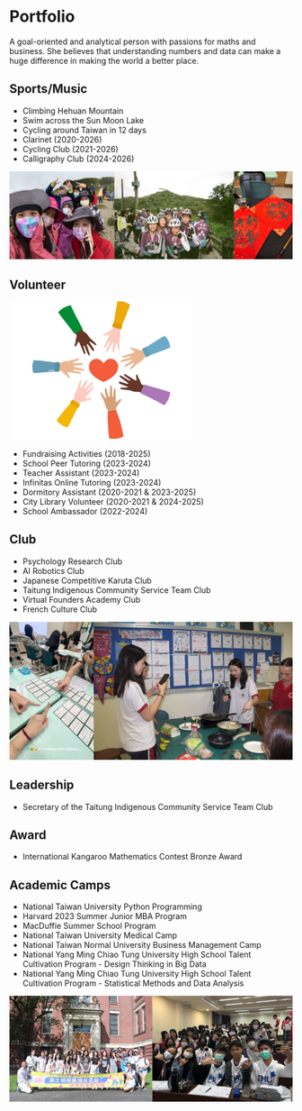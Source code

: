 # Portfolio
A goal-oriented and analytical person with passions for maths and business. She believes that understanding numbers and data can make a huge difference in making the world a better place. 

## Sports/Music
- Climbing Hehuan Mountain
- Swim across the Sun Moon Lake
- Cycling around Taiwan in 12 days
- Clarinet (2020-2026)
- Cycling Club (2021-2026)
- Calligraphy Club (2024-2026)

<img src="assets/3.png">

## Volunteer
<img src="assets/v3.png">

- Fundraising Activities (2018-2025)
- School Peer Tutoring (2023-2024)
- Teacher Assistant (2023-2024)
- Infinitas Online Tutoring (2023-2024)
- Dormitory Assistant (2020-2021 & 2023-2025)
- City Library Volunteer (2020-2021 & 2024-2025)
- School Ambassador (2022-2024)

## Club
- Psychology Research Club
- AI Robotics Club
- Japanese Competitive Karuta Club
- Taitung Indigenous Community Service Team Club
- Virtual Founders Academy Club
- French Culture Club

![](assets/clubs.png)

## Leadership
- Secretary of the Taitung Indigenous Community Service Team Club

## Award
- International Kangaroo Mathematics Contest Bronze Award

## Academic Camps
- National Taiwan University Python Programming
- Harvard 2023 Summer Junior MBA Program
- MacDuffie Summer School Program
- National Taiwan University Medical Camp
- National Taiwan Normal University Business Management Camp
- National Yang Ming Chiao Tung University High School Talent Cultivation Program - Design Thinking in Big Data
- National Yang Ming Chiao Tung University High School Talent Cultivation Program - Statistical Methods and Data Analysis

![](assets/camps.png)
